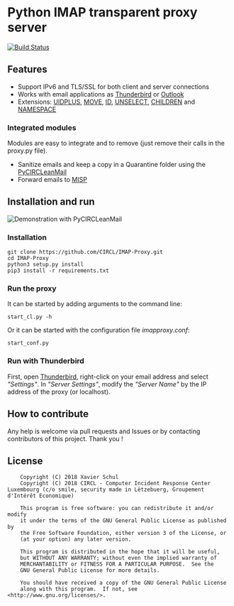 # Python IMAP transparent proxy server

[![Build Status](https://travis-ci.org/CIRCL/IMAP-Proxy.svg?branch=master)](https://travis-ci.org/CIRCL/IMAP-Proxy)

## Features

* Support IPv6 and TLS/SSL for both client and server connections
* Works with email applications as [Thunderbird](https://www.mozilla.org/en-US/thunderbird/) or [Outlook](https://outlook.live.com/owa/)
* Extensions: [UIDPLUS](https://rfc-editor.org/rfc/rfc4315.txt), [MOVE](https://rfc-editor.org/rfc/rfc6851.txt), [ID](https://rfc-editor.org/rfc/rfc2971.txt), [UNSELECT](https://rfc-editor.org/rfc/rfc3691.txt), [CHILDREN](https://rfc-editor.org/rfc/rfc3348.txt) and [NAMESPACE](https://rfc-editor.org/rfc/rfc2342.txt)

### Integrated modules

Modules are easy to integrate and to remove (just remove their calls in the proxy.py file).

* Sanitize emails and keep a copy in a Quarantine folder using the [PyCIRCLeanMail](https://github.com/CIRCL/PyCIRCLeanMail)
* Forward emails to [MISP](https://github.com/misp)

## Installation and run

![Demonstration with PyCIRCLeanMail](demo.gif)

### Installation

```
git clone https://github.com/CIRCL/IMAP-Proxy.git
cd IMAP-Proxy
python3 setup.py install
pip3 install -r requirements.txt
```

### Run the proxy

It can be started by adding arguments to the command line:
```
start_cl.py -h
```

Or it can be started with the configuration file *imapproxy.conf*:
```
start_conf.py
```

### Run with Thunderbird

First, open [Thunderbird](https://www.mozilla.org/en-US/thunderbird/), right-click on your email address and select *"Settings"*. In *"Server Settings"*, modify the *"Server Name"* by the IP address of the proxy (or localhost).

## How to contribute

Any help is welcome via pull requests and Issues or by contacting contributors of this project. Thank you !

## License

```
    Copyright (C) 2018 Xavier Schul
    Copyright (C) 2018 CIRCL - Computer Incident Response Center Luxembourg (c/o smile, security made in Lëtzebuerg, Groupement d'Intérêt Economique)

    This program is free software: you can redistribute it and/or modify
    it under the terms of the GNU General Public License as published by
    the Free Software Foundation, either version 3 of the License, or
    (at your option) any later version.

    This program is distributed in the hope that it will be useful,
    but WITHOUT ANY WARRANTY; without even the implied warranty of
    MERCHANTABILITY or FITNESS FOR A PARTICULAR PURPOSE.  See the
    GNU General Public License for more details.

    You should have received a copy of the GNU General Public License
    along with this program.  If not, see <http://www.gnu.org/licenses/>.
```